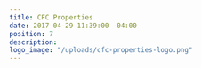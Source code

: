 ```yaml
---
title: CFC Properties
date: 2017-04-29 11:39:00 -04:00
position: 7
description: 
logo_image: "/uploads/cfc-properties-logo.png"
---
```


